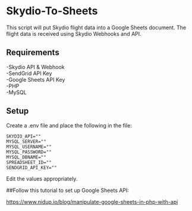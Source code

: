# Skydio-To-Sheets

This script will put Skydio flight data into a Google Sheets document. The flight data is received using Skydio Webhooks and API.

## Requirements

-Skydio API & Webhook\
-SendGrid API Key\
-Google Sheets API Key\
-PHP\
-MySQL


## Setup

Create a .env file and place the following in the file:

```
SKYDIO_API=""
MYSQL_SERVER=""
MYSQL_USERNAME=""
MYSQL_PASSWORD=""
MYSQL_DBNAME=""
SPREADSHEET_ID=""
SENDGRID_API_KEY=""
```

Edit the values appropriately.

##Follow this tutorial to set up Google Sheets API:

https://www.nidup.io/blog/manipulate-google-sheets-in-php-with-api
